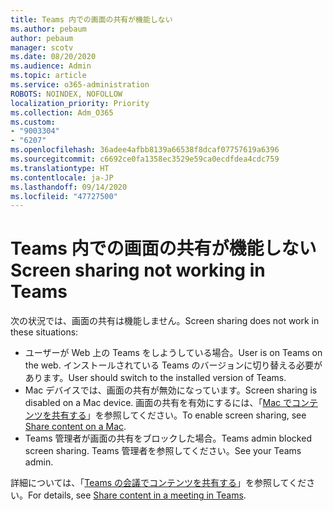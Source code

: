 ```yaml
---
title: Teams 内での画面の共有が機能しない
ms.author: pebaum
author: pebaum
manager: scotv
ms.date: 08/20/2020
ms.audience: Admin
ms.topic: article
ms.service: o365-administration
ROBOTS: NOINDEX, NOFOLLOW
localization_priority: Priority
ms.collection: Adm_O365
ms.custom:
- "9003304"
- "6207"
ms.openlocfilehash: 36adee4afbb8139a66538f8dcaf07757619a6396
ms.sourcegitcommit: c6692ce0fa1358ec3529e59ca0ecdfdea4cdc759
ms.translationtype: HT
ms.contentlocale: ja-JP
ms.lasthandoff: 09/14/2020
ms.locfileid: "47727500"
---
```

# <a name="screen-sharing-not-working-in-teams"></a><span data-ttu-id="381e3-102">Teams 内での画面の共有が機能しない</span><span class="sxs-lookup"><span data-stu-id="381e3-102">Screen sharing not working in Teams</span></span>

<span data-ttu-id="381e3-103">次の状況では、画面の共有は機能しません。</span><span class="sxs-lookup"><span data-stu-id="381e3-103">Screen sharing does not work in these situations:</span></span>

- <span data-ttu-id="381e3-104">ユーザーが Web 上の Teams をしようしている場合。</span><span class="sxs-lookup"><span data-stu-id="381e3-104">User is on Teams on the web.</span></span> <span data-ttu-id="381e3-105">インストールされている Teams のバージョンに切り替える必要があります。</span><span class="sxs-lookup"><span data-stu-id="381e3-105">User should switch to the installed version of Teams.</span></span>
- <span data-ttu-id="381e3-106">Mac デバイスでは、画面の共有が無効になっています。</span><span class="sxs-lookup"><span data-stu-id="381e3-106">Screen sharing is disabled on a Mac device.</span></span> <span data-ttu-id="381e3-107">画面の共有を有効にするには、「[Mac でコンテンツを共有する](https://support.microsoft.com/office/share-content-in-a-meeting-in-teams-fcc2bf59-aecd-4481-8f99-ce55dd836ce8#bkmk_sharecontentonmac)」を参照してください。</span><span class="sxs-lookup"><span data-stu-id="381e3-107">To enable screen sharing, see [Share content on a Mac](https://support.microsoft.com/office/share-content-in-a-meeting-in-teams-fcc2bf59-aecd-4481-8f99-ce55dd836ce8#bkmk_sharecontentonmac).</span></span>
- <span data-ttu-id="381e3-108">Teams 管理者が画面の共有をブロックした場合。</span><span class="sxs-lookup"><span data-stu-id="381e3-108">Teams admin blocked screen sharing.</span></span> <span data-ttu-id="381e3-109">Teams 管理者を参照してください。</span><span class="sxs-lookup"><span data-stu-id="381e3-109">See your Teams admin.</span></span>  
    
<span data-ttu-id="381e3-110">詳細については、「[Teams の会議でコンテンツを共有する](https://support.microsoft.com/office/share-content-in-a-meeting-in-teams-fcc2bf59-aecd-4481-8f99-ce55dd836ce8)」を参照してください。</span><span class="sxs-lookup"><span data-stu-id="381e3-110">For details, see [Share content in a meeting in Teams](https://support.microsoft.com/office/share-content-in-a-meeting-in-teams-fcc2bf59-aecd-4481-8f99-ce55dd836ce8).</span></span>